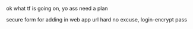 ok what tf is going on,
yo ass need a plan

secure form for adding in web app
url hard no excuse, login-encrypt pass